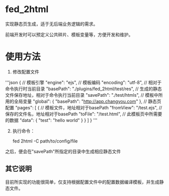 fed_2html
==========
实现静态页生成，适于无后端业务逻辑的需求。

前端开发时可以预定义公共碎片、模板变量等，方便开发和维护。

# 使用方法

1. 修改配置文件

'''json
	{
		// 模板引擎
		"engine": "ejs",
		// 模板编码
		"encoding": "utf-8",
		// 相对于命令执行时当前目录
		"basePath": "./plugins/fed_2html/test/res",
		// 生成的静态文件保存地址，相对于命令执行当前目录
		"savePath": "./test/htmls",
		// 模板中所用的全局变量
		"global": {
			"basePath": "http://app.changyou.com"
		},
		// 静态页配置
		"pages": [
			{
				// 模板文件，地址相对于basePath
				"fromView": "/test.ejs",
				// 保存的文件名，地址相对于basePath
				"toFile": "/test.html",
				// 此模板页中所需要的数据
				"data": {
					"test": "hello world"
				}
			}
		]
	}
'''

2. 执行命令：

	fed 2html -C path/to/config/file

之后，便会在"savePath"所指定的目录中生成相应静态文件

## 其它说明

目前所实现的功能很简单，仅支持根据配置文件中的配置数据编译模板，并生成静态文件。